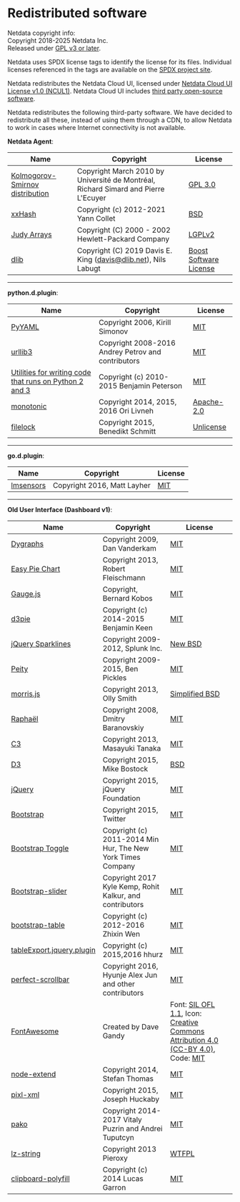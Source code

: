 # Redistributed software

Netdata copyright info:<br/>
Copyright 2018-2025 Netdata Inc.<br/>
Released under [GPL v3 or later](https://raw.githubusercontent.com/netdata/netdata/master/LICENSE).

Netdata uses SPDX license tags to identify the license for its files.
Individual licenses referenced in the tags are available on the [SPDX project site](http://spdx.org/licenses/).

Netdata redistributes the Netdata Cloud UI, licensed under [Netdata Cloud UI License v1.0 (NCUL1)](https://app.netdata.cloud/LICENSE.txt). Netdata Cloud UI includes [third party open-source software](https://app.netdata.cloud/3D_PARTY_LICENSES.txt).

Netdata redistributes the following third-party software.
We have decided to redistribute all these, instead of using them through a CDN, to allow Netdata to work in cases where Internet connectivity is not available.

**Netdata Agent**:

| Name                                                                    | Copyright                                                                          | License                                                                                  |
|-------------------------------------------------------------------------|------------------------------------------------------------------------------------|------------------------------------------------------------------------------------------|
| [Kolmogorov-Smirnov distribution](http://simul.iro.umontreal.ca/ksdir/) | Copyright March 2010 by Université de Montréal, Richard Simard and Pierre L'Ecuyer | [GPL 3.0](https://www.gnu.org/licenses/gpl-3.0.en.html)                                  |
| [xxHash](https://github.com/Cyan4973/xxHash)                            | Copyright (c) 2012-2021 Yann Collet                                                | [BSD](https://github.com/Cyan4973/xxHash/blob/dev/LICENSE)                               |
| [Judy Arrays](https://sourceforge.net/projects/judy/)                   | Copyright (C) 2000 - 2002 Hewlett-Packard Company                                  | [LGPLv2](https://www.gnu.org/licenses/old-licenses/lgpl-2.1.en.html)                     |
| [dlib](https://github.com/davisking/dlib/)                              | Copyright (C) 2019  Davis E. King (davis@dlib.net), Nils Labugt                    | [Boost Software License](https://github.com/davisking/dlib/blob/master/dlib/LICENSE.txt) |

---

**python.d.plugin**:

| Name                                                                                                                                                                                     | Copyright                                             | License                                                          |
|------------------------------------------------------------------------------------------------------------------------------------------------------------------------------------------|-------------------------------------------------------|------------------------------------------------------------------|
| [PyYAML](https://pypi.org/project/PyYAML/)                                                                                                                                               | Copyright 2006, Kirill Simonov                        | [MIT](https://github.com/yaml/pyyaml/blob/master/LICENSE)        |
| [urllib3](https://github.com/shazow/urllib3)                                                                                                                                             | Copyright 2008-2016 Andrey Petrov and contributors    | [MIT](https://github.com/shazow/urllib3/blob/master/LICENSE.txt) |
| [Utilities for writing code that runs on Python 2 and 3](https://raw.githubusercontent.com/netdata/netdata/master/src/collectors/python.d.plugin/python_modules/urllib3/packages/six.py) | Copyright (c) 2010-2015 Benjamin Peterson             | [MIT](https://github.com/benjaminp/six/blob/master/LICENSE)      |
| [monotonic](https://github.com/atdt/monotonic)                                                                                                                                           | Copyright 2014, 2015, 2016 Ori Livneh                 | [Apache-2.0](http://www.apache.org/licenses/LICENSE-2.0)         |
| [filelock](https://github.com/benediktschmitt/py-filelock)                                                                                                                               | Copyright 2015, Benedikt Schmitt                      | [Unlicense](https://unlicense.org/)                              |

---

**go.d.plugin**:

| Name                                               | Copyright                   | License                                                             |
|----------------------------------------------------|-----------------------------|---------------------------------------------------------------------|
| [lmsensors](https://github.com/mdlayher/lmsensors) | Copyright 2016, Matt Layher | [MIT](https://github.com/mdlayher/lmsensors/blob/master/LICENSE.md) |

---

**Old User Interface (Dashboard v1)**:

| Name                                                                            | Copyright                                                   | License                                                                                                                                                                                                           |
|---------------------------------------------------------------------------------|-------------------------------------------------------------|-------------------------------------------------------------------------------------------------------------------------------------------------------------------------------------------------------------------|
| [Dygraphs](http://dygraphs.com/)                                                | Copyright 2009, Dan Vanderkam                               | [MIT](http://dygraphs.com/legal.html)                                                                                                                                                                             |
| [Easy Pie Chart](https://rendro.github.io/easy-pie-chart/)                      | Copyright 2013, Robert Fleischmann                          | [MIT](https://github.com/rendro/easy-pie-chart/blob/master/LICENSE)                                                                                                                                               |
| [Gauge.js](http://bernii.github.io/gauge.js/)                                   | Copyright, Bernard Kobos                                    | [MIT](https://github.com/getgauge/gauge-js/blob/master/LICENSE)                                                                                                                                                   |
| [d3pie](https://github.com/benkeen/d3pie)                                       | Copyright (c) 2014-2015 Benjamin Keen                       | [MIT](https://github.com/benkeen/d3pie/blob/master/LICENSE)                                                                                                                                                       |
| [jQuery Sparklines](http://omnipotent.net/jquery.sparkline/)                    | Copyright 2009-2012, Splunk Inc.                            | [New BSD](http://opensource.org/licenses/BSD-3-Clause)                                                                                                                                                            |
| [Peity](http://benpickles.github.io/peity/)                                     | Copyright 2009-2015, Ben Pickles                            | [MIT](https://github.com/benpickles/peity/blob/master/LICENCE)                                                                                                                                                    |
| [morris.js](http://morrisjs.github.io/morris.js/)                               | Copyright 2013, Olly Smith                                  | [Simplified BSD](http://morrisjs.github.io/morris.js/)                                                                                                                                                            |
| [Raphaël](http://dmitrybaranovskiy.github.io/raphael/)                          | Copyright 2008, Dmitry Baranovskiy                          | [MIT](http://dmitrybaranovskiy.github.io/raphael/license.html)                                                                                                                                                    |
| [C3](http://c3js.org/)                                                          | Copyright 2013, Masayuki Tanaka                             | [MIT](https://github.com/masayuki0812/c3/blob/master/LICENSE)                                                                                                                                                     |
| [D3](http://d3js.org/)                                                          | Copyright 2015, Mike Bostock                                | [BSD](http://opensource.org/licenses/BSD-3-Clause)                                                                                                                                                                |
| [jQuery](https://jquery.org/)                                                   | Copyright 2015, jQuery Foundation                           | [MIT](https://jquery.org/license/)                                                                                                                                                                                |
| [Bootstrap](http://getbootstrap.com/getting-started/)                           | Copyright 2015, Twitter                                     | [MIT](https://github.com/twbs/bootstrap/blob/v4-dev/LICENSE)                                                                                                                                                      |
| [Bootstrap Toggle](http://www.bootstraptoggle.com/)                             | Copyright (c) 2011-2014 Min Hur, The New York Times Company | [MIT](https://github.com/minhur/bootstrap-toggle/blob/master/LICENSE)                                                                                                                                             |
| [Bootstrap-slider](http://seiyria.com/bootstrap-slider/)                        | Copyright 2017 Kyle Kemp, Rohit Kalkur, and contributors    | [MIT](https://github.com/seiyria/bootstrap-slider/blob/master/LICENSE.md)                                                                                                                                         |
| [bootstrap-table](http://bootstrap-table.wenzhixin.net.cn/)                     | Copyright (c) 2012-2016 Zhixin Wen                          | [MIT](https://github.com/wenzhixin/bootstrap-table/blob/master/LICENSE)                                                                                                                                           |
| [tableExport.jquery.plugin](https://github.com/hhurz/tableExport.jquery.plugin) | Copyright (c) 2015,2016 hhurz                               | [MIT](https://github.com/hhurz/tableExport.jquery.plugin/blob/master/LICENSE)                                                                                                                                     |
| [perfect-scrollbar](https://jamesflorentino.github.io/nanoScrollerJS/)          | Copyright 2016, Hyunje Alex Jun and other contributors      | [MIT](https://github.com/noraesae/perfect-scrollbar/blob/master/LICENSE)                                                                                                                                          |
| [FontAwesome](https://github.com/FortAwesome/Font-Awesome)                      | Created by Dave Gandy                                       | Font: [SIL OFL 1.1](http://scripts.sil.org/OFL), Icon: [Creative Commons Attribution 4.0 (CC-BY 4.0)](https://creativecommons.org/licenses/by/4.0/), Code: [MIT](http://opensource.org/licenses/mit-license.html) |
| [node-extend](https://github.com/justmoon/node-extend)                          | Copyright 2014, Stefan Thomas                               | [MIT](https://github.com/justmoon/node-extend/blob/master/LICENSE)                                                                                                                                                |
| [pixl-xml](https://github.com/jhuckaby/pixl-xml)                                | Copyright 2015, Joseph Huckaby                              | [MIT](https://github.com/jhuckaby/pixl-xml#license)                                                                                                                                                               |
| [pako](http://nodeca.github.io/pako/)                                           | Copyright 2014-2017 Vitaly Puzrin and Andrei Tuputcyn       | [MIT](https://github.com/nodeca/pako/blob/master/LICENSE)                                                                                                                                                         |
| [lz-string](http://pieroxy.net/blog/pages/lz-string/index.html)                 | Copyright 2013 Pieroxy                                      | [WTFPL](http://pieroxy.net/blog/pages/lz-string/index.html#inline_menu_10)                                                                                                                                        |
| [clipboard-polyfill](https://github.com/lgarron/clipboard-polyfill)             | Copyright (c) 2014 Lucas Garron                             | [MIT](https://github.com/lgarron/clipboard-polyfill/blob/master/LICENSE.md)                                                                                                                                       |

